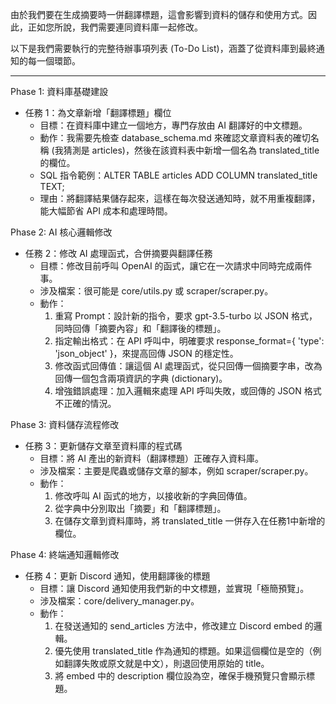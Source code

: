   由於我們要在生成摘要時一併翻譯標題，這會影響到資料的儲存和使用方式。因此，正如您所說，我們需要連同資料庫一起修改。

  以下是我們需要執行的完整待辦事項列表 (To-Do List)，涵蓋了從資料庫到最終通知的每一個環節。

  ---

  Phase 1: 資料庫基礎建設

   * 任務 1：為文章新增「翻譯標題」欄位
       * 目標：在資料庫中建立一個地方，專門存放由 AI 翻譯好的中文標題。
       * 動作：我需要先檢查 database_schema.md 來確認文章資料表的確切名稱 (我猜測是 articles)，然後在該資料表中新增一個名為 translated_title 的欄位。
       * SQL 指令範例：ALTER TABLE articles ADD COLUMN translated_title TEXT;
       * 理由：將翻譯結果儲存起來，這樣在每次發送通知時，就不用重複翻譯，能大幅節省 API 成本和處理時間。

  Phase 2: AI 核心邏輯修改

   * 任務 2：修改 AI 處理函式，合併摘要與翻譯任務
       * 目標：修改目前呼叫 OpenAI 的函式，讓它在一次請求中同時完成兩件事。
       * 涉及檔案：很可能是 core/utils.py 或 scraper/scraper.py。
       * 動作：
           1. 重寫 Prompt：設計新的指令，要求 gpt-3.5-turbo 以 JSON 格式，同時回傳「摘要內容」和「翻譯後的標題」。       
           2. 指定輸出格式：在 API 呼叫中，明確要求 response_format={ 'type': 'json_object' }，來提高回傳 JSON 的穩定性。
           3. 修改函式回傳值：讓這個 AI 處理函式，從只回傳一個摘要字串，改為回傳一個包含兩項資訊的字典 (dictionary)。    
           4. 增強錯誤處理：加入邏輯來處理 API 呼叫失敗，或回傳的 JSON 格式不正確的情況。

  Phase 3: 資料儲存流程修改

   * 任務 3：更新儲存文章至資料庫的程式碼
       * 目標：將 AI 產出的新資料（翻譯標題）正確存入資料庫。
       * 涉及檔案：主要是爬蟲或儲存文章的腳本，例如 scraper/scraper.py。
       * 動作：
           1. 修改呼叫 AI 函式的地方，以接收新的字典回傳值。
           2. 從字典中分別取出「摘要」和「翻譯標題」。
           3. 在儲存文章到資料庫時，將 translated_title 一併存入在任務1中新增的欄位。

  Phase 4: 終端通知邏輯修改

   * 任務 4：更新 Discord 通知，使用翻譯後的標題
       * 目標：讓 Discord 通知使用我們新的中文標題，並實現「極簡預覽」。
       * 涉及檔案：core/delivery_manager.py。
       * 動作：
           1. 在發送通知的 send_articles 方法中，修改建立 Discord embed 的邏輯。
           2. 優先使用 translated_title 作為通知的標題。如果這個欄位是空的（例如翻譯失敗或原文就是中文），則退回使用原始的 title。
           3. 將 embed 中的 description 欄位設為空，確保手機預覽只會顯示標題。